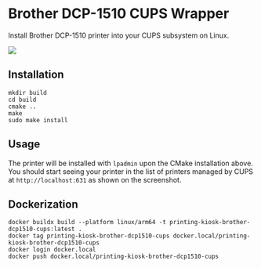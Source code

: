 # Brother DCP-1510 CUPS Wrapper

Install Brother DCP-1510 printer into your CUPS subsystem on Linux.

<img src="screenshot.png">

## Installation

```
mkdir build
cd build
cmake ..
make
sudo make install
```

## Usage

The printer will be installed with `lpadmin` upon the CMake installation above. You should start seeing your printer in the list of printers managed by CUPS at `http://localhost:631` as shown on the screenshot.

## Dockerization

```
docker buildx build --platform linux/arm64 -t printing-kiosk-brother-dcp1510-cups:latest .
docker tag printing-kiosk-brother-dcp1510-cups docker.local/printing-kiosk-brother-dcp1510-cups
docker login docker.local
docker push docker.local/printing-kiosk-brother-dcp1510-cups
```
